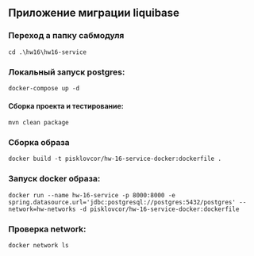## Приложение миграции liquibase

### Переход а папку сабмодуля
````shell
cd .\hw16\hw16-service
````

### Локальный запуск postgres:
````shell
docker-compose up -d
````

#### Сборка проекта и тестирование:
```
mvn clean package
```

### Сборка образа
````shell
docker build -t pisklovcor/hw-16-service-docker:dockerfile .  
````

### Запуск docker образа:
````shell
docker run --name hw-16-service -p 8000:8000 -e spring.datasource.url='jdbc:postgresql://postgres:5432/postgres' --network=hw-networks -d pisklovcor/hw-16-service-docker:dockerfile
````

### Проверка network:
````shell
docker network ls
````